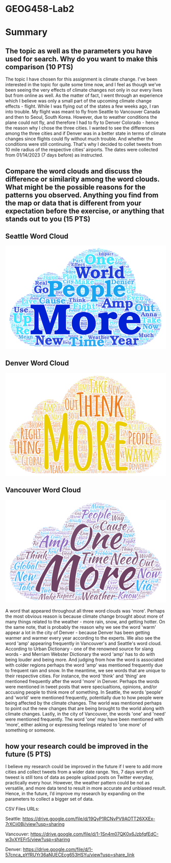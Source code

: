 # GEOG458-Lab2

# Summary
## The topic as well as the parameters you have used for search. Why do you want to make this comparison (10 PTS)
The topic I have chosen for this assignment is climate change. I've been interested in the topic for quite some time now, and I feel as though we've been seeing the very effects of climate changes not only in our every lives but from online as well. As the matter of fact, I went through an experience which I believe was only a small part of the upcoming climate change effects - flight. While I was flying out of the states a few weeks ago, I ran into trouble. My flight was meant to fly from Seattle to Vancouver Canada and then to Seoul, South Korea. However, due to weather conditions the plane could not fly, and therefore I had to fly to Denver Colorado - hence the reason why I chose the three cities. I wanted to see the differences among the three cities and if Denver was in a better state in terms of climate changes since flights could fly without much trouble. And whether the conditions were still continuing. That's why I decided to collet tweets from 10 mile radius of the respective cities’ airports. The dates were collected from 01/14/2023 (7 days before) as instructed. 

## Compare the word clouds and discuss the difference or similarity among the word clouds. What might be the possible reasons for the patterns you observed. Anything you find from the map or data that is different from your expectation before the exercise, or anything that stands out to you (15 PTS)
## Seattle Word Cloud
![Seattle](img/seattle_wc.png)

## Denver Word Cloud
![Denver](img/denver_wc.png)

## Vancouver Word Cloud
![Vancouver](img/vancouver_wc.png)

A word that appeared throughout all three word clouds was 'more'. Perhaps the most obvious reason is because climate change brought about more of many things related to the weather - more rain, snow, and getting hotter. On the same note, that is probably the reason why we see the word 'warm' appear a lot in the city of Denver - because Denver has been getting warmer and warmer every year according to the experts. We also see the word 'amp' appearing frequently in Vancouver's and Seattle's word cloud. According to Urban Dictionary - one of the renowned source for slang words - and Merriam Webster Dictionary the word 'amp' has to do with being louder and being more. And judging from how the word is associated with colder regions perhaps the word 'amp' was mentioned frequently due to frequent rain and snow. In the meantime, we see words that are unique to their respective cities. For instance, the word 'think' and 'thing' are mentioned frequently after the word 'more' in Denver. Perhaps the words were mentioned in tweet posts that were speciualtions, opinions, and/or accusing people to think more of something. In Seattle, the words 'people' and 'world' were mentioned frequently, potentially due to how people were being affected by the climate changes. The world was mentioned perhaps to point out the new changes that are being brought to the world along with climate changes. Lastly, in the city of Vancouver, the words 'one' and 'need' were mentioned frequently. The word 'one' may have been mentioned with 'more', either asking or expressing feelings related to 'one more' of something or someone. 

## how your research could be improved in the future (5 PTS)
I believe my research could be improved in the future if I were to add more cities and collect tweets from a wider date range. Yes, 7 days worth of tweest is still tons of data as people upload posts on Twitter everyday, practically every hour. However, the weather pattern could be not as versatile, and more data tend to result in more accurate and unbiased result. Hence, in the future, I’d improve my research by expanding on the parameters to collect a bigger set of data.

CSV Files URLs:

Seattle: https://drive.google.com/file/d/19QyP1RCNvPV9AOTT26XXEx-7rXCii0Bj/view?usp=sharing 

Vancouver: https://drive.google.com/file/d/1-1Sn4m07QK0x6JzbfqfEdC-w3vXYEFr5/view?usp=sharing

Denver: https://drive.google.com/file/d/1-57cnca_pYfRUYr36aNUECEcg653HSYu/view?usp=share_link
